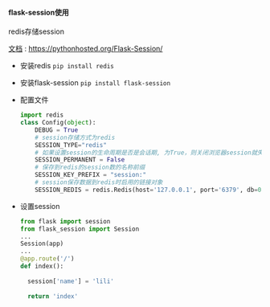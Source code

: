 #### flask-session使用

redis存储session

[文档](https://pythonhosted.org/Flask-Session/) : https://pythonhosted.org/Flask-Session/

- 安装redis   `pip install redis`

- 安装flask-session  `pip install flask-session`

- 配置文件

  ```python
  import redis
  class Config(object):
      DEBUG = True
      # session存储方式为redis
      SESSION_TYPE="redis"
      # 如果设置session的生命周期是否是会话期, 为True，则关闭浏览器session就失效
      SESSION_PERMANENT = False
      # 保存到redis的session数的名称前缀
      SESSION_KEY_PREFIX = "session:"
      # session保存数据到redis时启用的链接对象
      SESSION_REDIS = redis.Redis(host='127.0.0.1', port='6379', db=0)  # 用于连接redis的配置
  ```

- 设置session

  ```python
  from flask import session
  from flask_session import Session
  ...
  Session(app)
  ...
  @app.route('/')
  def index():
    
    session['name'] = 'lili'
    
    return 'index'
  ```

  
